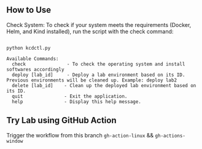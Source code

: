 ## How to Use

Check System: To check if your system meets the requirements (Docker, Helm, and Kind installed), run the script with the check command:
```

python kcdctl.py

Available Commands:
  check               - To check the operating system and install softwares accordingly
  deploy [lab_id]     - Deploy a lab environment based on its ID. Previous environments will be cleaned up. Example: deploy lab2
  delete [lab_id]    - Clean up the deployed lab environment based on its ID.
  quit               - Exit the application.
  help               - Display this help message.

```

## Try Lab using GitHub Action 

Trigger the workflow from this branch ``gh-action-linux`` && ``gh-actions-window``
